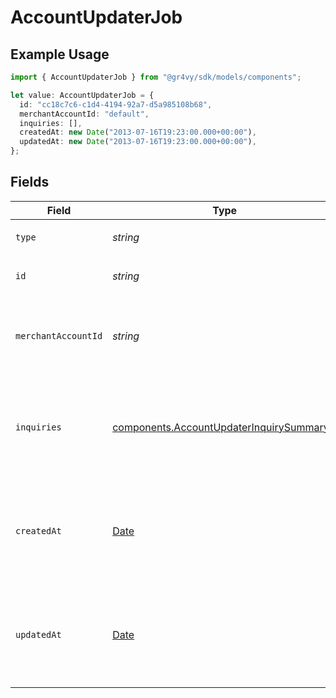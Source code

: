 # AccountUpdaterJob

## Example Usage

```typescript
import { AccountUpdaterJob } from "@gr4vy/sdk/models/components";

let value: AccountUpdaterJob = {
  id: "cc18c7c6-c1d4-4194-92a7-d5a985108b68",
  merchantAccountId: "default",
  inquiries: [],
  createdAt: new Date("2013-07-16T19:23:00.000+00:00"),
  updatedAt: new Date("2013-07-16T19:23:00.000+00:00"),
};
```

## Fields

| Field                                                                                                | Type                                                                                                 | Required                                                                                             | Description                                                                                          | Example                                                                                              |
| ---------------------------------------------------------------------------------------------------- | ---------------------------------------------------------------------------------------------------- | ---------------------------------------------------------------------------------------------------- | ---------------------------------------------------------------------------------------------------- | ---------------------------------------------------------------------------------------------------- |
| `type`                                                                                               | *string*                                                                                             | :heavy_minus_sign:                                                                                   | Always `account-updater-job`                                                                         | account-updater-job                                                                                  |
| `id`                                                                                                 | *string*                                                                                             | :heavy_check_mark:                                                                                   | The ID for the account updater job.                                                                  | cc18c7c6-c1d4-4194-92a7-d5a985108b68                                                                 |
| `merchantAccountId`                                                                                  | *string*                                                                                             | :heavy_check_mark:                                                                                   | The ID of the merchant account this job belongs to.                                                  | default                                                                                              |
| `inquiries`                                                                                          | [components.AccountUpdaterInquirySummary](../../models/components/accountupdaterinquirysummary.md)[] | :heavy_check_mark:                                                                                   | A list of the payment methods that have been scheduled for an update.                                |                                                                                                      |
| `createdAt`                                                                                          | [Date](https://developer.mozilla.org/en-US/docs/Web/JavaScript/Reference/Global_Objects/Date)        | :heavy_check_mark:                                                                                   | The date and time when this payment method was first created in our system.                          | 2013-07-16T19:23:00.000+00:00                                                                        |
| `updatedAt`                                                                                          | [Date](https://developer.mozilla.org/en-US/docs/Web/JavaScript/Reference/Global_Objects/Date)        | :heavy_check_mark:                                                                                   | The date and time when this payment method was last updated in our system.                           | 2013-07-16T19:23:00.000+00:00                                                                        |